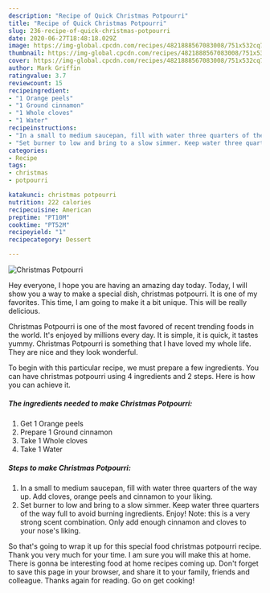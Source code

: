 ```yaml
---
description: "Recipe of Quick Christmas Potpourri"
title: "Recipe of Quick Christmas Potpourri"
slug: 236-recipe-of-quick-christmas-potpourri
date: 2020-06-27T18:48:18.029Z
image: https://img-global.cpcdn.com/recipes/4821888567083008/751x532cq70/christmas-potpourri-recipe-main-photo.jpg
thumbnail: https://img-global.cpcdn.com/recipes/4821888567083008/751x532cq70/christmas-potpourri-recipe-main-photo.jpg
cover: https://img-global.cpcdn.com/recipes/4821888567083008/751x532cq70/christmas-potpourri-recipe-main-photo.jpg
author: Mark Griffin
ratingvalue: 3.7
reviewcount: 15
recipeingredient:
- "1 Orange peels"
- "1 Ground cinnamon"
- "1 Whole cloves"
- "1 Water"
recipeinstructions:
- "In a small to medium saucepan, fill with water three quarters of the way up. Add cloves, orange peels and cinnamon to your liking."
- "Set burner to low and bring to a slow simmer. Keep water three quarters of the way full to avoid burning ingredients. Enjoy! Note: this is a very strong scent combination. Only add enough cinnamon and cloves to your nose&#39;s liking."
categories:
- Recipe
tags:
- christmas
- potpourri

katakunci: christmas potpourri 
nutrition: 222 calories
recipecuisine: American
preptime: "PT10M"
cooktime: "PT52M"
recipeyield: "1"
recipecategory: Dessert

---
```



![Christmas Potpourri](https://img-global.cpcdn.com/recipes/4821888567083008/751x532cq70/christmas-potpourri-recipe-main-photo.jpg)

Hey everyone, I hope you are having an amazing day today. Today, I will show you a way to make a special dish, christmas potpourri. It is one of my favorites. This time, I am going to make it a bit unique. This will be really delicious.

Christmas Potpourri is one of the most favored of recent trending foods in the world. It's enjoyed by millions every day. It is simple, it is quick, it tastes yummy. Christmas Potpourri is something that I have loved my whole life. They are nice and they look wonderful.




To begin with this particular recipe, we must prepare a few ingredients. You can have christmas potpourri using 4 ingredients and 2 steps. Here is how you can achieve it.

<!--inarticleads1-->

##### The ingredients needed to make Christmas Potpourri:

1. Get 1 Orange peels
1. Prepare 1 Ground cinnamon
1. Take 1 Whole cloves
1. Take 1 Water




<!--inarticleads2-->

##### Steps to make Christmas Potpourri:

1. In a small to medium saucepan, fill with water three quarters of the way up. Add cloves, orange peels and cinnamon to your liking.
1. Set burner to low and bring to a slow simmer. Keep water three quarters of the way full to avoid burning ingredients. Enjoy! Note: this is a very strong scent combination. Only add enough cinnamon and cloves to your nose&#39;s liking.




So that's going to wrap it up for this special food christmas potpourri recipe. Thank you very much for your time. I am sure you will make this at home. There is gonna be interesting food at home recipes coming up. Don't forget to save this page in your browser, and share it to your family, friends and colleague. Thanks again for reading. Go on get cooking!
